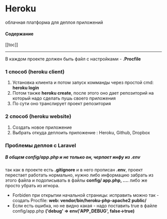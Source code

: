 # Heroku 
облачная платформа для деплоя приложений
#### Содержание
[[toc]]

---

В каждом проекте должен быть файл с настройками -  **.Procfile**

### 1 способ (heroku client)
1. Установка клиента и потом запуск комманды через простой cmd: **heroku login**
2. Потом также **heroku create**, после этого оно дает репозиторий на который надо сделать пушь своего приложения
3. По сути оно транслирует проект репозитория 

### 2 способ (heroku website)
1. Создать новое приложение
2. Выбрать откуда деплоить приложение : Heroku, Github, Dropbox


### Проблемы деплоя с Laravel
##### В общем config/app.php и не только он, черпает инфу из .env
так как в проекте есть **.gitignore** и в него прописан **.env**, проект перестает работать нормально, нужно либо информацию забрать из этого файла и подописывать в файлы  **config/ app.php, ....** либо же просто убрать из игнора.
* Forbiden при открытии начальной страницы: исправить можно так - создать Procfile: **web: vendor/bin/heroku-php-apache2 public/**
* Если есть ошибка, но не видно какая - надо поставить true в файле config/app.php **('debug' => env('APP_DEBUG', false->true)**



